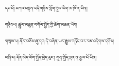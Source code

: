 དང་པོ།  བཀའ་བསྟན་འདི་གཉིས་གློག་རྡུལ་ཡིག་ཆ་ཁོ་ན་ཡིན།

གཉིསཔ། ཚུུལ་མཐུན་བཀོལ་སྤྱོད་ཀྱི་ཆོག་མཆན་ཡོད།

གསུམ་པ། ནོར་བཅོས་ཞུ་དག དེ་བཞིན་ཡར་རྒྱུས་གཏོང་བར་རམ་འདེགས་དགོས།

བཞི་པ། དོན་མེད་ལོག་སྤྱོད་བྱེད་རུང་། ཀུན་སྤྱོད་ལྡན་ན་རྒྱལ་པོ་ཡིན།
